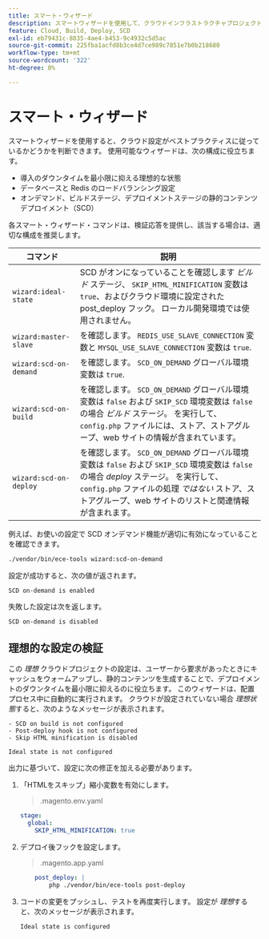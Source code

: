 ```yaml
---
title: スマート・ウィザード
description: スマートウィザードを使用して、クラウドインフラストラクチャプロジェクト上のAdobe Commerceがデプロイメントのベストプラクティスに従っているかどうかを評価する方法を説明します。
feature: Cloud, Build, Deploy, SCD
exl-id: eb79431c-8835-4ae4-b453-9c4932c5d5ac
source-git-commit: 225fba1acfd8b3ce4d7ce989c7851e7b0b218680
workflow-type: tm+mt
source-wordcount: '322'
ht-degree: 0%

---
```


# スマート・ウィザード

スマートウィザードを使用すると、クラウド設定がベストプラクティスに従っているかどうかを判断できます。 使用可能なウィザードは、次の構成に役立ちます。

- 導入のダウンタイムを最小限に抑える理想的な状態
- データベースと Redis のロードバランシング設定
- オンデマンド、ビルドステージ、デプロイメントステージの静的コンテンツデプロイメント（SCD）

各スマート・ウィザード・コマンドは、検証応答を提供し、該当する場合は、適切な構成を推奨します。

| コマンド | 説明 |
| ------- | ------------|
| `wizard:ideal-state` | SCD がオンになっていることを確認します _ビルド_ ステージ、 `SKIP_HTML_MINIFICATION` 変数は `true`、およびクラウド環境に設定された post_deploy フック。 ローカル開発環境では使用されません。 |
| `wizard:master-slave` | を確認します。 `REDIS_USE_SLAVE_CONNECTION` 変数と `MYSQL_USE_SLAVE_CONNECTION` 変数は `true`. |
| `wizard:scd-on-demand` | を確認します。 `SCD_ON_DEMAND` グローバル環境変数は `true`. |
| `wizard:scd-on-build` | を確認します。 `SCD_ON_DEMAND` グローバル環境変数は `false` および `SKIP_SCD` 環境変数は `false` の場合 _ビルド_ ステージ。 を実行して、 `config.php` ファイルには、ストア、ストアグループ、web サイトの情報が含まれています。 |
| `wizard:scd-on-deploy` | を確認します。 `SCD_ON_DEMAND` グローバル環境変数は `false` および `SKIP_SCD` 環境変数は `false` の場合 _deploy_ ステージ。 を実行して、 `config.php` ファイルの処理 _ではない_ ストア、ストアグループ、web サイトのリストと関連情報が含まれます。 |

例えば、お使いの設定で SCD オンデマンド機能が適切に有効になっていることを確認できます。

```bash
./vendor/bin/ece-tools wizard:scd-on-demand
```

設定が成功すると、次の値が返されます。

```terminal
SCD on-demand is enabled
```

失敗した設定は次を返します。

```terminal
SCD on-demand is disabled
```

## 理想的な設定の検証

この _理想_ クラウドプロジェクトの設定は、ユーザーから要求があったときにキャッシュをウォームアップし、静的コンテンツを生成することで、デプロイメントのダウンタイムを最小限に抑えるのに役立ちます。 このウィザードは、配置プロセス中に自動的に実行されます。 クラウドが設定されていない場合 _理想状態_&#x200B;すると、次のようなメッセージが表示されます。

```terminal
- SCD on build is not configured
- Post-deploy hook is not configured
- Skip HTML minification is disabled

Ideal state is not configured
```

出力に基づいて、設定に次の修正を加える必要があります。

1. 「HTMLをスキップ」縮小変数を有効にします。

   > .magento.env.yaml

   ```yaml
   stage:
     global:
       SKIP_HTML_MINIFICATION: true
   ```

1. デプロイ後フックを設定します。

   > .magento.app.yaml

   ```yaml
       post_deploy: |
           php ./vendor/bin/ece-tools post-deploy
   ```

1. コードの変更をプッシュし、テストを再度実行します。 設定が _理想_&#x200B;すると、次のメッセージが表示されます。

   ```terminal
   Ideal state is configured
   ```
